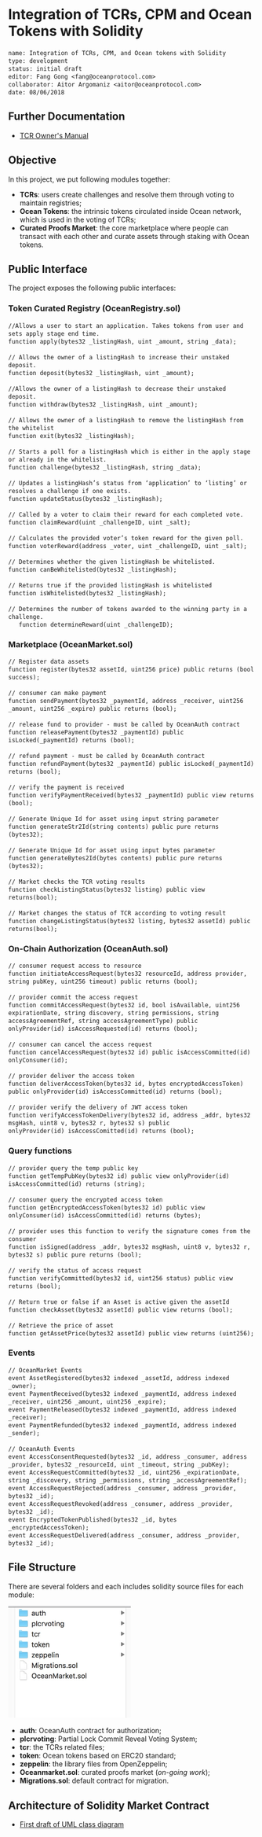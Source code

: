 # Integration of TCRs, CPM and Ocean Tokens with Solidity

```
name: Integration of TCRs, CPM, and Ocean tokens with Solidity
type: development
status: initial draft
editor: Fang Gong <fang@oceanprotocol.com>
collaborator: Aitor Argomaniz <aitor@oceanprotocol.com>
date: 08/06/2018
```

## Further Documentation

* [TCR Owner's Manual](owners_manual.md)

## Objective

In this project, we put following modules together:

* **TCRs**: users create challenges and resolve them through voting to maintain registries;
* **Ocean Tokens**: the intrinsic tokens circulated inside Ocean network, which is used in the voting of TCRs;
* **Curated Proofs Market**: the core marketplace where people can transact with each other and curate assets through staking with Ocean tokens.


## Public Interface

The project exposes the following public interfaces:

### Token Curated Registry (OceanRegistry.sol)

```solidity
//Allows a user to start an application. Takes tokens from user and sets apply stage end time.
function apply(bytes32 _listingHash, uint _amount, string _data);

// Allows the owner of a listingHash to increase their unstaked deposit.
function deposit(bytes32 _listingHash, uint _amount);

//Allows the owner of a listingHash to decrease their unstaked deposit.
function withdraw(bytes32 _listingHash, uint _amount);

// Allows the owner of a listingHash to remove the listingHash from the whitelist
function exit(bytes32 _listingHash);

// Starts a poll for a listingHash which is either in the apply stage or already in the whitelist.
function challenge(bytes32 _listingHash, string _data);

// Updates a listingHash’s status from ‘application’ to ‘listing’ or resolves a challenge if one exists.
function updateStatus(bytes32 _listingHash);

// Called by a voter to claim their reward for each completed vote.
function claimReward(uint _challengeID, uint _salt);

// Calculates the provided voter’s token reward for the given poll.
function voterReward(address _voter, uint _challengeID, uint _salt);

// Determines whether the given listingHash be whitelisted.
function canBeWhitelisted(bytes32 _listingHash);

// Returns true if the provided listingHash is whitelisted
function isWhitelisted(bytes32 _listingHash);

// Determines the number of tokens awarded to the winning party in a challenge.
   function determineReward(uint _challengeID);
```

### Marketplace (OceanMarket.sol)

```solidity
// Register data assets
function register(bytes32 assetId, uint256 price) public returns (bool success);

// consumer can make payment
function sendPayment(bytes32 _paymentId, address _receiver, uint256 _amount, uint256 _expire) public returns (bool);

// release fund to provider - must be called by OceanAuth contract
function releasePayment(bytes32 _paymentId) public isLocked(_paymentId) returns (bool);

// refund payment - must be called by OceanAuth contract
function refundPayment(bytes32 _paymentId) public isLocked(_paymentId) returns (bool);

// verify the payment is received
function verifyPaymentReceived(bytes32 _paymentId) public view returns (bool);

// Generate Unique Id for asset using input string parameter
function generateStr2Id(string contents) public pure returns (bytes32);

// Generate Unique Id for asset using input bytes parameter
function generateBytes2Id(bytes contents) public pure returns (bytes32);

// Market checks the TCR voting results
function checkListingStatus(bytes32 listing) public view returns(bool);

// Market changes the status of TCR according to voting result
function changeListingStatus(bytes32 listing, bytes32 assetId) public returns(bool);
```


### On-Chain Authorization (OceanAuth.sol)

```solidity
// consumer request access to resource
function initiateAccessRequest(bytes32 resourceId, address provider, string pubKey, uint256 timeout) public returns (bool);

// provider commit the access request
function commitAccessRequest(bytes32 id, bool isAvailable, uint256 expirationDate, string discovery, string permissions, string accessAgreementRef, string accessAgreementType) public onlyProvider(id) isAccessRequested(id) returns (bool);

// consumer can cancel the access request
function cancelAccessRequest(bytes32 id) public isAccessCommitted(id) onlyConsumer(id);

// provider deliver the access token
function deliverAccessToken(bytes32 id, bytes encryptedAccessToken) public onlyProvider(id) isAccessCommitted(id) returns (bool);

// provider verify the delivery of JWT access token
function verifyAccessTokenDelivery(bytes32 id, address _addr, bytes32 msgHash, uint8 v, bytes32 r, bytes32 s) public
onlyProvider(id) isAccessComitted(id) returns (bool);
```

### Query functions

```solidity
// provider query the temp public key
function getTempPubKey(bytes32 id) public view onlyProvider(id) isAccessCommitted(id) returns (string);

// consumer query the encrypted access token
function getEncryptedAccessToken(bytes32 id) public view onlyConsumer(id) isAccessCommitted(id) returns (bytes);

// provider uses this function to verify the signature comes from the consumer
function isSigned(address _addr, bytes32 msgHash, uint8 v, bytes32 r, bytes32 s) public pure returns (bool);

// verify the status of access request
function verifyCommitted(bytes32 id, uint256 status) public view returns (bool);

// Return true or false if an Asset is active given the assetId
function checkAsset(bytes32 assetId) public view returns (bool);

// Retrieve the price of asset
function getAssetPrice(bytes32 assetId) public view returns (uint256);
```

###  Events

```solidity
// OceanMarket Events
event AssetRegistered(bytes32 indexed _assetId, address indexed _owner);
event PaymentReceived(bytes32 indexed _paymentId, address indexed _receiver, uint256 _amount, uint256 _expire);
event PaymentReleased(bytes32 indexed _paymentId, address indexed _receiver);
event PaymentRefunded(bytes32 indexed _paymentId, address indexed _sender);

// OceanAuth Events
event AccessConsentRequested(bytes32 _id, address _consumer, address _provider, bytes32 _resourceId, uint _timeout, string _pubKey);
event AccessRequestCommitted(bytes32 _id, uint256 _expirationDate, string _discovery, string _permissions, string _accessAgreementRef);
event AccessRequestRejected(address _consumer, address _provider, bytes32 _id);
event AccessRequestRevoked(address _consumer, address _provider, bytes32 _id);
event EncryptedTokenPublished(bytes32 _id, bytes _encryptedAccessToken);
event AccessRequestDelivered(address _consumer, address _provider, bytes32 _id);
```

## File Structure

There are several folders and each includes solidity source files for each module:

<img src="img/files.jpg" width="250" />

* **auth**: OceanAuth contract for authorization;
* **plcrvoting**: Partial Lock Commit Reveal Voting System;
* **tcr**: the TCRs related files;
* **token**: Ocean tokens based on ERC20 standard;
* **zeppelin**: the library files from OpenZeppelin;
* **Oceanmarket.sol**: curated proofs market (*on-going work*);
* **Migrations.sol**: default contract for migration.

## Architecture of Solidity Market Contract

* [First draft of UML class diagram](files/Smart-Contract-UML-class-diagram.pdf)
